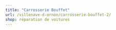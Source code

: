 ```yaml
---
title: "Carrosserie Bouffet"
url: /villenave-d-ornon/carrosserie-bouffet-2/
shop: réparation de voitures
---
```

